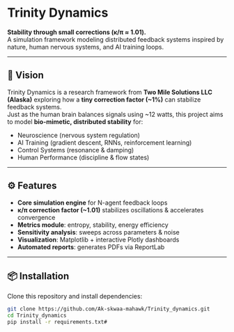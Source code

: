 # Trinity Dynamics

**Stability through small corrections (κ/π ≈ 1.01).**  
A simulation framework modeling distributed feedback systems inspired by nature, human nervous systems, and AI training loops.

---

## 🌌 Vision
Trinity Dynamics is a research framework from **Two Mile Solutions LLC (Alaska)** exploring how a **tiny correction factor (~1%)** can stabilize feedback systems.  
Just as the human brain balances signals using ~12 watts, this project aims to model **bio-mimetic, distributed stability** for:

- Neuroscience (nervous system regulation)  
- AI Training (gradient descent, RNNs, reinforcement learning)  
- Control Systems (resonance & damping)  
- Human Performance (discipline & flow states)

---

## ⚙️ Features
- **Core simulation engine** for N-agent feedback loops  
- **κ/π correction factor (~1.01)** stabilizes oscillations & accelerates convergence  
- **Metrics module**: entropy, stability, energy efficiency  
- **Sensitivity analysis**: sweeps across parameters & noise  
- **Visualization**: Matplotlib + interactive Plotly dashboards  
- **Automated reports**: generates PDFs via ReportLab  

---

## 📦 Installation
Clone this repository and install dependencies:

```bash
git clone https://github.com/Ak-skwaa-mahawk/Trinity_dynamics.git
cd Trinity_dynamics
pip install -r requirements.txt#